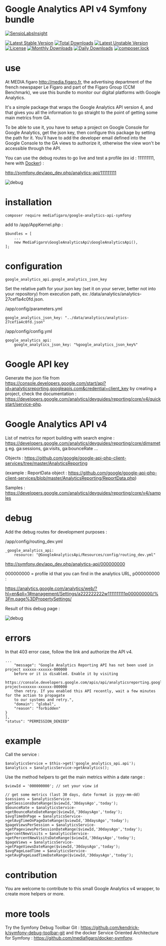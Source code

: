 Google Analytics API v4 Symfony bundle
======================================

[![SensioLabsInsight](https://insight.sensiolabs.com/projects/da6423cf-b198-402a-8d23-e82e7833f9f6/big.png)](https://insight.sensiolabs.com/projects/da6423cf-b198-402a-8d23-e82e7833f9f6)

[![Latest Stable Version](https://poser.pugx.org/mediafigaro/google-analytics-api-symfony/v/stable)](https://packagist.org/packages/mediafigaro/google-analytics-api-symfony)
[![Total Downloads](https://poser.pugx.org/mediafigaro/google-analytics-api-symfony/downloads)](https://packagist.org/packages/mediafigaro/google-analytics-api-symfony)
[![Latest Unstable Version](https://poser.pugx.org/mediafigaro/google-analytics-api-symfony/v/unstable)](https://packagist.org/packages/mediafigaro/google-analytics-api-symfony)
[![License](https://poser.pugx.org/mediafigaro/google-analytics-api-symfony/license)](https://packagist.org/packages/mediafigaro/google-analytics-api-symfony)
[![Monthly Downloads](https://poser.pugx.org/mediafigaro/google-analytics-api-symfony/d/monthly)](https://packagist.org/packages/mediafigaro/google-analytics-api-symfony)
[![Daily Downloads](https://poser.pugx.org/mediafigaro/google-analytics-api-symfony/d/daily)](https://packagist.org/packages/mediafigaro/google-analytics-api-symfony)
[![composer.lock](https://poser.pugx.org/mediafigaro/google-analytics-api-symfony/composerlock)](https://packagist.org/packages/mediafigaro/google-analytics-api-symfony)

# use

At MEDIA.figaro http://media.figaro.fr, the advertising department of the french newspaper Le Figaro and part of the Figaro Group (CCM Benchmark), we use this bundle to monitor our digital platforms with Google Analytics. 

It's a simple package that wraps the Google Analytics API version 4, and that gives you all the information to go straight to the point of getting some main metrics from GA.

To be able to use it, you have to setup a project on Google Console for Google Analytics, get the json key, then configure this package by setting the path for it. You'll have to add the developer email defined into the Google Console to the GA views to authorize it, otherwise the view won't be accessible through the API. 

You can use the debug routes to go live and test a profile (ex id : 111111111, here with [Docker](https://www.docker.com/)) :

http://symfony.dev/app_dev.php/analytics-api/111111111 

![debug](doc/debug.png)

# installation

    composer require mediafigaro/google-analytics-api-symfony
    
add to /app/AppKernel.php :

    $bundles = [
        ...
        new MediaFigaro\GoogleAnalyticsApi\GoogleAnalyticsApi(),
    ];

# configuration

    google_analytics_api.google_analytics_json_key

Set the relative path for your json key (set it on your server, better not into your repository) from execution path, ex: /data/analytics/analytics-27cef1a4c0fd.json.

/app/config/parameters.yml

    google_analytics_json_key: "../data/analytics/analytics-27cef1a4c0fd.json"

/app/config/config.yml

    google_analytics_api:
        google_analytics_json_key: "%google_analytics_json_key%"
        
# Google API key

Generate the json file from https://console.developers.google.com/start/api?id=analyticsreporting.googleapis.com&credential=client_key by creating a project, check the documentation : https://developers.google.com/analytics/devguides/reporting/core/v4/quickstart/service-php.

# Google Analytics API v4

List of metrics for report building with search engine : https://developers.google.com/analytics/devguides/reporting/core/dimsmets eg. ga:sessions, ga:visits, ga:bounceRate ...

Objects : https://github.com/google/google-api-php-client-services/tree/master/AnalyticsReporting

(example : ReportData object : https://github.com/google/google-api-php-client-services/blob/master/AnalyticsReporting/ReportData.php)

Samples : https://developers.google.com/analytics/devguides/reporting/core/v4/samples

# debug

Add the debug routes for development purposes :

/app/config/routing_dev.yml

    _google_analytics_api:
        resource: "@GoogleAnalyticsApi/Resources/config/routing_dev.yml"

http://symfony.dev/app_dev.php/analytics-api/000000000 

000000000 = profile id that you can find in the analytics URL, p000000000 :

https://analytics.google.com/analytics/web/?hl=en&pli=1#management/Settings/a222222222w1111111111p000000000/%3Fm.page%3DPropertySettings/

Result of this debug page :

![debug](doc/debug.png)

# errors

In that 403 error case, follow the link and authorize the API v4.

    ...
        "message": "Google Analytics Reporting API has not been used in project xxxxxx-xxxxxx-000000 
        before or it is disabled. Enable it by visiting 
        https://console.developers.google.com/apis/api/analyticsreporting.googleapis.com/overview?project=xxxxxx-xxxxxx-000000 
        then retry. If you enabled this API recently, wait a few minutes for the action to propagate 
        to our systems and retry.",
        "domain": "global",
        "reason": "forbidden"
    }
    ],
    "status": "PERMISSION_DENIED"

# example

Call the service :

    $analyticsService = $this->get('google_analytics_api.api');
    $analytics = $analyticsService->getAnalytics();
    
Use the method helpers to get the main metrics within a date range :
    
    $viewId = '000000000'; // set your view id
    
    // get some metrics (last 30 days, date format is yyyy-mm-dd)
    $sessions = $analyticsService->getSessionsDateRange($viewId,'30daysAgo','today');
    $bounceRate = $analyticsService->getBounceRateDateRange($viewId,'30daysAgo','today');
    $avgTimeOnPage = $analyticsService->getAvgTimeOnPageDateRange($viewId,'30daysAgo','today');
    $pageViewsPerSession = $analyticsService->getPageviewsPerSessionDateRange($viewId,'30daysAgo','today');
    $percentNewVisits = $analyticsService->getPercentNewVisitsDateRange($viewId,'30daysAgo','today');
    $pageViews = $analyticsService->getPageViewsDateRange($viewId,'30daysAgo','today');
    $avgPageLoadTime = $analyticsService->getAvgPageLoadTimeDateRange($viewId,'30daysAgo','today');

# contribution

You are welcome to contribute to this small Google Analytics v4 wrapper, to create more helpers or more.

# more tools

Try the Symfony Debug Toolbar Git : https://github.com/kendrick-k/symfony-debug-toolbar-git and the docker Service Oriented Architecture for Symfony : https://github.com/mediafigaro/docker-symfony.

